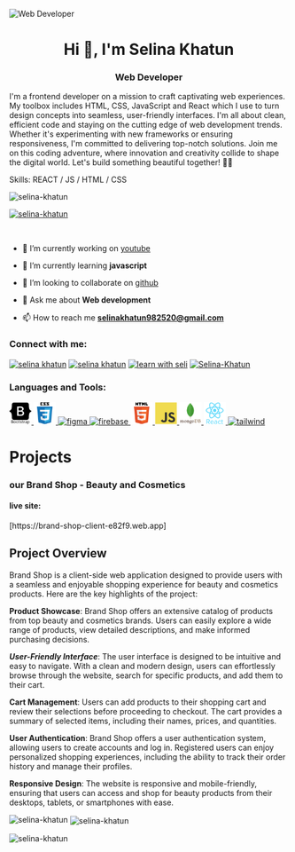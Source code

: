 ![Web Developer](https://i.ibb.co/XF7NNB1/Black-Technology-Linked-In-Banner.jpg)

<h1 align="center">Hi 👋, I'm Selina Khatun</h1>

<h3 align="center">Web Developer</h3>
<p> I'm a frontend developer on a mission to craft captivating web experiences. My toolbox includes HTML, CSS, JavaScript and React which I use to turn design concepts into seamless, user-friendly interfaces. I'm all about clean, efficient code and staying on the cutting edge of web development trends. Whether it's experimenting with new frameworks or ensuring responsiveness, I'm committed to delivering top-notch solutions. Join me on this coding adventure, where innovation and creativity collide to shape the digital world. Let's build something beautiful together! 🚀✨

Skills:  REACT / JS / HTML / CSS

</p>

<p align="left"> <img src="https://komarev.com/ghpvc/?username=selina-khatun&label=Profile%20views&color=0e75b6&style=flat" alt="selina-khatun" /> </p>

<p align="left"> <a href="https://github.com/ryo-ma/github-profile-trophy"><img src="https://github-profile-trophy.vercel.app/?username=selina-khatun" alt="selina-khatun" /></a> </p>

<p align="left"> <a href="https://twitter.com/" target="blank"><img src="https://img.shields.io/twitter/follow/?logo=twitter&style=for-the-badge" alt="" /></a> </p>

- 🔭 I’m currently working on [youtube](http://www.youtube.com/@learnwithSeli)

- 🌱 I’m currently learning **javascript**

- 👯 I’m looking to collaborate on [github](https://github.com/Selina-Khatun)

- 💬 Ask me about **Web development**

- 📫 How to reach me **selinakhatun982520@gmail.com**

<h3 align="left">Connect with me:</h3>
<p align="left">
<a href="https://www.linkedin.com/in/selina-khatun-7550501a1/" target="blank"><img align="center" src="https://raw.githubusercontent.com/rahuldkjain/github-profile-readme-generator/master/src/images/icons/Social/linked-in-alt.svg" alt="selina khatun" height="30" width="40" /></a>
<a href="https://www.facebook.com/sada.megh.94402" target="blank"><img align="center" src="https://raw.githubusercontent.com/rahuldkjain/github-profile-readme-generator/master/src/images/icons/Social/facebook.svg" alt="selina khatun" height="30" width="40" /></a>
<a href="https://www.youtube.com/c/learn with seli" target="blank"><img align="center" src="https://raw.githubusercontent.com/rahuldkjain/github-profile-readme-generator/master/src/images/icons/Social/youtube.svg" alt="learn with seli" height="30" width="40" /></a>
<a href="https://github.com/Selina-Khatun" target="blank"><img align="center" src="https://cdn.jsdelivr.net/npm/simple-icons@3.0.1/icons/github.svg" alt="Selina-Khatun" height="30" width="40" /></a>
</p>

<h3 align="left">Languages and Tools:</h3>
<p align="left"> <a href="https://getbootstrap.com" target="_blank" rel="noreferrer"> <img src="https://raw.githubusercontent.com/devicons/devicon/master/icons/bootstrap/bootstrap-plain-wordmark.svg" alt="bootstrap" width="40" height="40"/> </a> <a href="https://www.w3schools.com/css/" target="_blank" rel="noreferrer"> <img src="https://raw.githubusercontent.com/devicons/devicon/master/icons/css3/css3-original-wordmark.svg" alt="css3" width="40" height="40"/> </a> <a href="https://www.figma.com/" target="_blank" rel="noreferrer"> <img src="https://www.vectorlogo.zone/logos/figma/figma-icon.svg" alt="figma" width="40" height="40"/> </a> <a href="https://firebase.google.com/" target="_blank" rel="noreferrer"> <img src="https://www.vectorlogo.zone/logos/firebase/firebase-icon.svg" alt="firebase" width="40" height="40"/> </a> <a href="https://www.w3.org/html/" target="_blank" rel="noreferrer"> <img src="https://raw.githubusercontent.com/devicons/devicon/master/icons/html5/html5-original-wordmark.svg" alt="html5" width="40" height="40"/> </a> <a href="https://developer.mozilla.org/en-US/docs/Web/JavaScript" target="_blank" rel="noreferrer"> <img src="https://raw.githubusercontent.com/devicons/devicon/master/icons/javascript/javascript-original.svg" alt="javascript" width="40" height="40"/> </a> <a href="https://www.mongodb.com/" target="_blank" rel="noreferrer"> <img src="https://raw.githubusercontent.com/devicons/devicon/master/icons/mongodb/mongodb-original-wordmark.svg" alt="mongodb" width="40" height="40"/> </a> <a href="https://reactjs.org/" target="_blank" rel="noreferrer"> <img src="https://raw.githubusercontent.com/devicons/devicon/master/icons/react/react-original-wordmark.svg" alt="react" width="40" height="40"/> </a> <a href="https://tailwindcss.com/" target="_blank" rel="noreferrer"> <img src="https://www.vectorlogo.zone/logos/tailwindcss/tailwindcss-icon.svg" alt="tailwind" width="40" height="40"/> </a> </p>
<h1> Projects</h1>
<h3>our Brand Shop - Beauty and Cosmetics</h3>


<h4> live site:</h4>
[https://brand-shop-client-e82f9.web.app]
<p>
  
## Project Overview
Brand Shop is a client-side web application designed to provide users with a seamless and enjoyable shopping experience for beauty and cosmetics products. Here are the key highlights of the project:

**Product Showcase**: Brand Shop offers an extensive catalog of products from top beauty and cosmetics brands. Users can easily explore a wide range of products, view detailed descriptions, and make informed purchasing decisions.

***User-Friendly Interface***: The user interface is designed to be intuitive and easy to navigate. With a clean and modern design, users can effortlessly browse through the website, search for specific products, and add them to their cart.

**Cart Management**: Users can add products to their shopping cart and review their selections before proceeding to checkout. The cart provides a summary of selected items, including their names, prices, and quantities.

**User Authentication**: Brand Shop offers a user authentication system, allowing users to create accounts and log in. Registered users can enjoy personalized shopping experiences, including the ability to track their order history and manage their profiles.

**Responsive Design**: The website is responsive and mobile-friendly, ensuring that users can access and shop for beauty products from their desktops, tablets, or smartphones with ease.
</p>
 


<p><img align="left" src="https://github-readme-stats.vercel.app/api/top-langs?username=selina-khatun&show_icons=true&locale=en&layout=compact" alt="selina-khatun" /></p>

<p>&nbsp;<img align="center" src="https://github-readme-stats.vercel.app/api?username=selina-khatun&show_icons=true&locale=en" alt="selina-khatun" /></p>

<p><img align="center" src="https://github-readme-streak-stats.herokuapp.com/?user=selina-khatun&" alt="selina-khatun" /></p>
